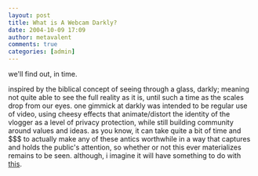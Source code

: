 ```yaml
---
layout: post
title: What is A Webcam Darkly?
date: 2004-10-09 17:09
author: metavalent
comments: true
categories: [admin]
---
```

we'll find out, in time.  

inspired by the biblical concept of seeing through a glass, darkly; meaning not quite able to see the full reality as it is, until such a time as the scales drop from our eyes. one gimmick at darkly was intended to be regular use of video, using cheesy effects that animate/distort the identity of the vlogger as a level of privacy protection, while still building community around values and ideas. as you know, it can take quite a bit of time and $$$ to actually make any of these antics worthwhile in a way that captures and holds the public's attention, so whether or not this ever materializes remains to be seen.  although, i imagine it will have something to do with <a href="http://awebcamdarkly.com/2004/10/wake-up-and-smell-singularity.html">this</a>.
